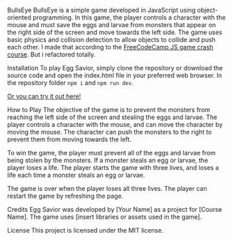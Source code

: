 BullsEye
BullsEye is a simple game developed in JavaScript using object-oriented programming. In this game, the player controls a character with the mouse and must save the eggs and larvae from monsters that appear on the right side of the screen and move towards the left side. The game uses basic physics and collision detection to allow objects to collide and push each other.
I made that according to the [FreeCodeCamp JS game crash course](https://www.youtube.com/watch?v=U34l-Xz5ynU&t=193s).
But i refactored totally.

Installation
To play Egg Savior, simply clone the repository or download the source code and open the index.html file in your preferred web browser.
In the repository folder `npm i` and `npm run dev`.

[Or you can try it out here!](https://bullseyes.netlify.app/)

How to Play
The objective of the game is to prevent the monsters from reaching the left side of the screen and stealing the eggs and larvae. The player controls a character with the mouse, and can move the character by moving the mouse. The character can push the monsters to the right to prevent them from moving towards the left.

To win the game, the player must prevent all of the eggs and larvae from being stolen by the monsters. If a monster steals an egg or larvae, the player loses a life. The player starts the game with three lives, and loses a life each time a monster steals an egg or larvae.

The game is over when the player loses all three lives. The player can restart the game by refreshing the page.

Credits
Egg Savior was developed by [Your Name] as a project for [Course Name]. The game uses [insert libraries or assets used in the game].

License
This project is licensed under the MIT license.
